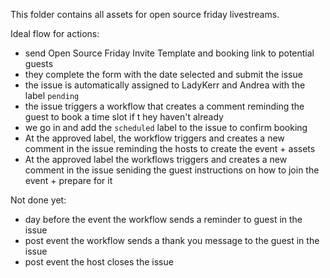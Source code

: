 This folder contains all assets for open source friday livestreams.

Ideal flow for actions:

- send Open Source Friday Invite Template and booking link to potential guests
- they complete the form with the date selected and submit the issue
- the issue is automatically assigned to LadyKerr and Andrea with the label `pending`
- the issue triggers a workflow that creates a comment reminding the guest to book a time slot if t hey haven't already
- we go in and add the `scheduled` label to the issue to confirm booking
- At the approved label, the workflow triggers and creates a new comment in the issue reminding the hosts to create the event + assets
- At the approved label the workflows triggers and creates a new comment in the issue seniding the guest instructions on how to join the event + prepare for it

Not done yet:

- day before the event the workflow sends a reminder to guest in the issue
- post event the workflow sends a thank you message to the guest in the issue
- post event the host closes the issue
